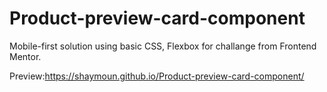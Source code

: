 # Product-preview-card-component
Mobile-first solution using basic CSS, Flexbox for challange from Frontend Mentor.

Preview:https://shaymoun.github.io/Product-preview-card-component/
